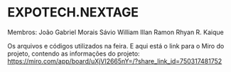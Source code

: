 # EXPOTECH.NEXTAGE
Membros: João Gabriel Morais
Sávio William
Illan Ramon
Rhyan R.
Kaique

Os arquivos e códigos utilizados na feira.
E aqui está o link para o Miro do projeto, contendo as informações do projeto:
https://miro.com/app/board/uXjVI2665nY=/?share_link_id=750317481752
